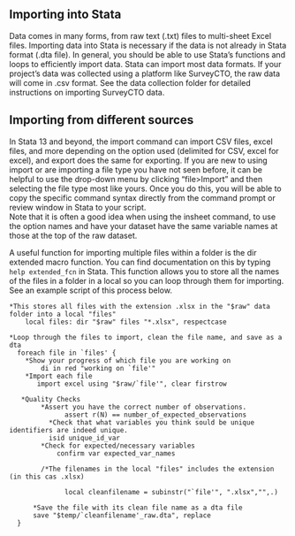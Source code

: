 ## Importing into Stata
Data comes in many forms, from raw text (.txt) files to multi-sheet Excel files. Importing data into Stata is necessary if the data is not already in Stata format (.dta file). In general, you should be able to use Stata’s functions and loops to efficiently import data. Stata can import most data formats. If your project’s data was collected using a platform like SurveyCTO, the raw data will come in .csv format. See the data collection folder for detailed instructions on importing SurveyCTO data. 

## Importing from different sources 
In Stata 13 and beyond, the import command can import CSV files, excel files, and more depending on the option used (delimited for CSV, excel for excel), and export does the same for exporting. If you are new to using import or are importing a file type you have not seen before, it can be helpful to use the drop-down menu by clicking “file>Import” and then selecting the file type most like yours. Once you do this, you will be able to copy the specific command syntax directly from the command prompt or review window in Stata to your script.  
Note that it is often a good idea when using the insheet command, to use the option names and have your dataset have the same variable names at those at the top of the raw dataset.

A useful function for importing multiple files within a folder is the dir extended macro function. You can find documentation on this by typing `help extended_fcn` in Stata.  This function allows you to store all the names of the files in a folder in a local so you can loop through them for importing. See an example script of this process below. 

````
*This stores all files with the extension .xlsx in the "$raw" data folder into a local "files"
    local files: dir "$raw" files "*.xlsx", respectcase 

*Loop through the files to import, clean the file name, and save as a dta
  foreach file in `files' {
  	*Show your progress of which file you are working on
  	    di in red "working on `file'"
  	*Import each file 
       import excel using "$raw/`file'", clear firstrow

   *Quality Checks
	  	*Assert you have the correct number of observations.
		      assert r(N) == number_of_expected_observations
		  *Check that what variables you think sould be unique identifiers are indeed unique. 
          isid unique_id_var
	  	*Check for expected/necessary variables
	      	confirm var expected_var_names

	  	/*The filenames in the local "files" includes the extension (in this cas .xlsx)
    
		      local cleanfilename = subinstr("`file'", ".xlsx","",.)

	  *Save the file with its clean file name as a dta file
	  save "$temp/`cleanfilename'_raw.dta", replace
  }	
````

